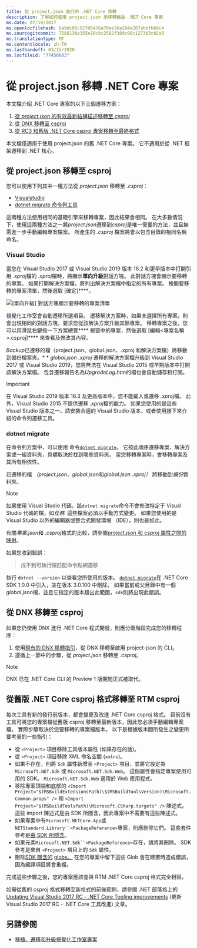 ```yaml
---
title: 從 project.json 進行的 .NET Core 移轉
description: 了解如何使用 project.json 來移轉舊版 .NET Core 專案
ms.date: 07/19/2017
ms.openlocfilehash: 8a9dc05c82fd5476a70ee36a294a287abbfb68c4
ms.sourcegitcommit: 7588136e355e10cbc2582f389c90c127363c02a5
ms.translationtype: MT
ms.contentlocale: zh-TW
ms.lasthandoff: 03/15/2020
ms.locfileid: "77450683"
---
```

# <a name="migrating-net-core-projects-from-projectjson"></a>從 project.json 移轉 .NET Core 專案

本文檔介紹 .NET Core 專案的以下三個遷移方案：

1. [從 *project.json* 的有效最新結構描述移轉至 *csproj*](#migration-from-projectjson-to-csproj)
2. [從 DNX 移轉至 csproj](#migration-from-dnx-to-csproj)
3. [從 RC3 和舊版 .NET Core csproj 專案移轉至最終格式](#migration-from-earlier-net-core-csproj-formats-to-rtm-csproj)

本文檔僅適用于使用 project.json 的舊 .NET Core 專案。 它不適用於從 .NET 框架遷移到 .NET 核心。

## <a name="migration-from-projectjson-to-csproj"></a>從 project.json 移轉至 csproj

您可以使用下列其中一種方法從 *project.json* 移轉至 *.csproj*：

- [Visualstudio](#visual-studio)
- [dotnet migrate 命令列工具](#dotnet-migrate)

這兩種方法使用相同的基礎引擎來移轉專案，因此結果會相同。 在大多數情況下，使用這兩種方法之一將*project.json*遷移到*csproj*是唯一需要的方法，並且無需進一步手動編輯專案檔案。 所產生的 *.csproj* 檔案將會以包含目錄的相同名稱命名。

### <a name="visual-studio"></a>Visual Studio

當您在 Visual Studio 2017 或 Visual Studio 2019 版本 16.2 和更早版本中打開引用 *.xproj*檔的 *.xproj*檔時，將顯示**單向升級**對話方塊。 此對話方塊會顯示要移轉的專案。 如果打開解決方案檔，將列出解決方案檔中指定的所有專案。 檢閱要移轉的專案清單，然後選取 [確定]****。

![[單向升級] 對話方塊顯示要移轉的專案清單](media/one-way-upgrade.jpg)

視覺化工作室會自動遷移所選項目。 遷移解決方案時，如果未選擇所有專案，則會出現相同的對話方塊，要求您從該解決方案升級其餘專案。 移轉專案之後，您可以用滑鼠右鍵按一下方案總管**** 視窗中的專案，然後選取 [編輯\<專案名稱>.csproj]**** 來查看及修改其內容。

*Backup*已遷移的檔（project.json、global.json、.xproj 和解決方案檔）將移動到備份檔案夾。* * *global.json* *.xproj* 遷移的解決方案檔升級到 Visual Studio 2017 或 Visual Studio 2019，您將無法在 Visual Studio 2015 或早期版本中打開該解決方案檔。 包含遷移報告名為*UpgradeLog.htm*的檔也會自動儲存和打開。

> [!IMPORTANT]
> 在 Visual Studio 2019 版本 16.3 及更高版本中，您不能載入或遷移 *.xproj*檔。 此外，Visual Studio 2015 不提供遷移 *.xproj*檔的能力。 如果您使用的是這些 Visual Studio 版本之一，請安裝合適的 Visual Studio 版本，或者使用接下來介紹的命令列遷移工具。

### <a name="dotnet-migrate"></a>dotnet migrate

在命令列方案中，可以使用 命令[`dotnet migrate`](../tools/dotnet-migrate.md)。 它按此順序遷移專案、解決方案或一組資料夾，具體取決於找到哪些資料夾。 當您移轉專案時，會移轉專案及其所有相依性。

已遷移的檔 *（project.json、global.json*和*global.json* *.xproj）* 將移動到*備份*資料夾。

> [!NOTE]
> 如果使用 Visual Studio 代碼，該`dotnet migrate`命令不會修改特定于 Visual Studio 代碼的檔，如*任務.* 這些檔案必須以手動方式變更。
> 如果您使用的是 Visual Studio 以外的編輯器或整合式開發環境 （IDE），則也是如此。

有關*專案.json*和 *.csproj*格式的比較，請參閱[project.json 和 csproj 屬性之間的映射](../tools/project-json-to-csproj.md)。

如果您收到錯誤：

> 找不到可執行檔匹配命令點網遷移

執行 `dotnet --version` 以查看您所使用的版本。 [`dotnet migrate`](../tools/dotnet-migrate.md)在 .NET Core SDK 1.0.0 中引入，並在版本 3.0.100 中刪除。
如果當前或父目錄中有一個*global.json*檔，並且它指定的版本超出此範圍，`sdk`則將出現此錯誤。

## <a name="migration-from-dnx-to-csproj"></a>從 DNX 移轉至 csproj

如果您仍使用 DNX 進行 .NET Core 程式開發，則應分兩階段完成您的移轉程序：

1. 使用[現有的 DNX 移轉指引](from-dnx.md)，從 DNX 移轉至啟用 project-json 的 CLI。
2. 遵循上一節中的步驟，從 *project.json* 移轉至 *.csproj*。

> [!NOTE]
> DNX 已在 .NET Core CLI 的 Preview 1 版期間正式被取代。

## <a name="migration-from-earlier-net-core-csproj-formats-to-rtm-csproj"></a>從舊版 .NET Core csproj 格式移轉至 RTM csproj

每次工具有新的發行前版本，都會變更及改進 .NET Core csproj 格式。 目前沒有工具可將您的專案檔從舊版 csproj 移轉至最新版本，因此您必須手動編輯專案檔。 實際步驟取決於您要移轉的專案檔版本。 以下是根據版本間所發生之變更所要考量的一些指引：

- 從 `<Project>` 項目移除工具版本屬性 (如果存在的話)。
- 從 `<Project>` 項目移除 XML 命名空間 (`xmlns`)。
- 如果不存在，則將 `Sdk` 屬性新增至 `<Project>` 項目，並將它設定為 `Microsoft.NET.Sdk` 或 `Microsoft.NET.Sdk.Web`。 這個屬性會指定專案使用可用的 SDK。 `Microsoft.NET.Sdk.Web` 適用於 Web 應用程式。
- 移除專案頂端和底部的 `<Import Project="$(MSBuildExtensionsPath)\$(MSBuildToolsVersion)\Microsoft.Common.props" />` 和 `<Import Project="$(MSBuildToolsPath)\Microsoft.CSharp.targets" />` 陳述式。 這些 import 陳述式是由 SDK 所隱含，因此專案中不需要有這些陳述式。
- 如果專案中有`Microsoft.NETCore.App`或`NETStandard.Library``<PackageReference>`專案，則應刪除它們。 這些套件參考是[由 SDK 所隱含](https://aka.ms/sdkimplicitrefs)。
- 如果元素`Microsoft.NET.Sdk``<PackageReference>`存在，請將其刪除。 SDK 參考是來自 `<Project>` 項目上的 `Sdk` 屬性。
- 刪除[SDK 隱含的](../project-sdk/overview.md#default-compilation-includes) [globs。](https://en.wikipedia.org/wiki/Glob_(programming)) 在您的專案中留下這些 Glob 會在建置時造成錯誤，因為編譯項目將會重複。

完成這些步驟之後，您的專案應該會與 RTM .NET Core csproj 格式完全相容。

如需從舊的 csproj 格式移轉至新格式的前後範例，請參閱 .NET 部落格上的 [Updating Visual Studio 2017 RC - .NET Core Tooling improvements](https://devblogs.microsoft.com/dotnet/updating-visual-studio-2017-rc-net-core-tooling-improvements/) (更新 Visual Studio 2017 RC - .NET Core 工具改進) 文章。

## <a name="see-also"></a>另請參閱

- [移植、遷移和升級視覺化工作室專案](/visualstudio/porting/port-migrate-and-upgrade-visual-studio-projects)
